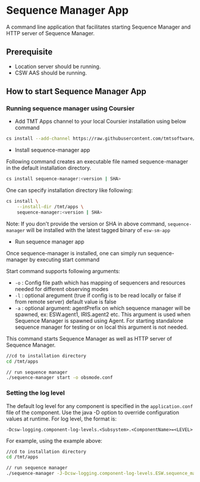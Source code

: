 # Sequence Manager App

A command line application that facilitates starting Sequence Manager and HTTP server of Sequence Manager.

## Prerequisite

- Location server should be running.
- CSW AAS should be running.

## How to start Sequence Manager App

### Running sequence manager using Coursier

* Add TMT Apps channel to your local Coursier installation using below command

```bash
cs install --add-channel https://raw.githubusercontent.com/tmtsoftware/osw-apps/master/apps.prod.json
```

* Install sequence-manager app

Following command creates an executable file named sequence-manager in the default installation directory.

```bash
cs install sequence-manager:<version | SHA>
```

One can specify installation directory like following:

```bash
cs install \
    --install-dir /tmt/apps \
    sequence-manager:<version | SHA>
```
Note: If you don't provide the version or SHA in above command, `sequence-manager` will be installed with the latest tagged binary of `esw-sm-app`

* Run sequence manager app

Once sequence-manager is installed, one can simply run sequence-manager by executing start command

Start command supports following arguments:

- `-o` : Config file path which has mapping of sequencers and resources needed for different observing modes
- `-l` : optional aregument (true if config is to be read locally or false if from remote server) default value is false
- `-a` : optional argument: agentPrefix on which sequence manager will be spawned, ex: ESW.agent1, IRIS.agent2 etc.
          This argument is used when Sequence Manager is spawned using Agent. For starting standalone sequence manager for testing or on local
          this argument is not needed.


This command starts Sequence Manager as well as HTTP server of Sequence Manager.

```bash
//cd to installation directory
cd /tmt/apps

// run sequence manager
./sequence-manager start -o obsmode.conf
```

### Setting the log level

The default log level for any component is specified in the `application.conf` file of the component.
Use the java -D option to override configuration values at runtime.  For log level, the format is:

```
-Dcsw-logging.component-log-levels.<Subsystem>.<ComponentName>=<LEVEL>
```

For example, using the example above:

```bash
//cd to installation directory
cd /tmt/apps

// run sequence manager
./sequence-manager -J-Dcsw-logging.component-log-levels.ESW.sequence_manager=TRACE start -o obsmode.conf
```
